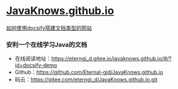 # [JavaKnows.github.io](https://eterngj_d.gitee.io/javaknows.github.io/)

[如何使用docsify搭建文档类型的网站](./docs/how-to-use-docsify.md)

### 安利一个在线学习Java的文档

- 在线阅读地址：<https://eterngj_d.gitee.io/javaknows.github.io/#/?id=docsify-demo>
- Github：<https://github.com/Eternal-gjd/JavaKnows.github.io>
- 码云：https://gitee.com/eterngj_d/JavaKnows.github.io.git

<!-- MarkdownTOC -->

<!-- /MarkdownTOC -->

